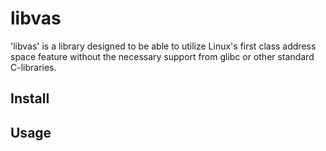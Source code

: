 # libvas

'libvas' is a library designed to be able to utilize Linux's first class address space feature
without the necessary support from glibc or other standard C-libraries.

## Install

## Usage
